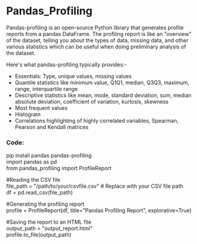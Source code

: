 # Pandas_Profiling

Pandas-profiling is an open-source Python library that generates profile reports from a pandas DataFrame. The profiling report is like an "overview" of the dataset, telling you about the types of data, missing data, and other various statistics which can be useful when doing preliminary analysis of the dataset.

Here's what pandas-profiling typically provides:-
* Essentials: Type, unique values, missing values
* Quantile statistics like minimum value, Q1Q1, median, Q3Q3, maximum, range, interquartile range
* Descriptive statistics like mean, mode, standard deviation, sum, median absolute deviation, coefficient of variation, kurtosis, skewness
* Most frequent values
* Histogram
* Correlations highlighting of highly correlated variables, Spearman, Pearson and Kendall matrices


### Code: 
pip install pandas pandas-profiling  
import pandas as pd  
from pandas_profiling import ProfileReport  

#Reading the CSV file  
file_path = "/path/to/your/csvfile.csv"  # Replace with your CSV file path  
df = pd.read_csv(file_path)  

#Generating the profiling report  
profile = ProfileReport(df, title="Pandas Profiling Report", explorative=True)  

#Saving the report to an HTML file  
output_path = "output_report.html"  
profile.to_file(output_path)  

